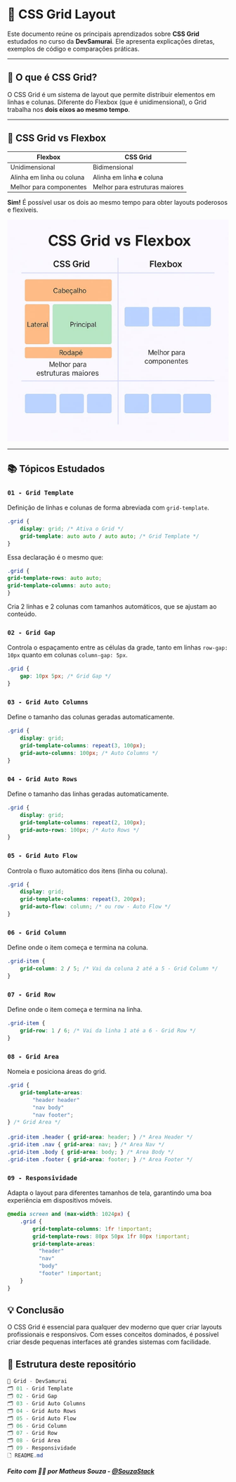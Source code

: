# 🧩 CSS Grid Layout

Este documento reúne os principais aprendizados sobre **CSS Grid** estudados no curso da **DevSamurai**. Ele apresenta explicações diretas, exemplos de código e comparações práticas.

---

## 📌 O que é CSS Grid?

O CSS Grid é um sistema de layout que permite distribuir elementos em linhas e colunas. Diferente do Flexbox (que é unidimensional), o Grid trabalha nos **dois eixos ao mesmo tempo**.

---

## 🤔 CSS Grid vs Flexbox

| Flexbox           | CSS Grid             |
|-------------------|----------------------|
| Unidimensional    | Bidimensional        |
| Alinha em linha ou coluna | Alinha em linha **e** coluna |
| Melhor para componentes | Melhor para estruturas maiores |

**Sim!** É possível usar os dois ao mesmo tempo para obter layouts poderosos e flexíveis.

![Comparação CSS Grid vs Flexbox](./assets/comparativo-grid-flexbox.jpg)

---

## 📚 Tópicos Estudados

### `01 - Grid Template`
Definição de linhas e colunas de forma abreviada com `grid-template`.
```css
.grid {
    display: grid; /* Ativa o Grid */
    grid-template: auto auto / auto auto; /* Grid Template */
}
```
Essa declaração é o mesmo que:
```css
.grid {
grid-template-rows: auto auto;
grid-template-columns: auto auto;
}
```
Cria 2 linhas e 2 colunas com tamanhos automáticos, que se ajustam ao conteúdo.

### `02 - Grid Gap`
Controla o espaçamento entre as células da grade, tanto em linhas `row-gap: 10px` quanto em colunas `column-gap: 5px`.
```css
.grid {
    gap: 10px 5px; /* Grid Gap */
}
```

### `03 - Grid Auto Columns`
Define o tamanho das colunas geradas automaticamente.
```css
.grid {
    display: grid;
    grid-template-columns: repeat(3, 100px);
    grid-auto-columns: 100px; /* Auto Columns */
}
```

### `04 - Grid Auto Rows`
Define o tamanho das linhas geradas automaticamente.
```css
.grid {
    display: grid;
    grid-template-columns: repeat(2, 100px);
    grid-auto-rows: 100px; /* Auto Rows */
}
```

### `05 - Grid Auto Flow`
Controla o fluxo automático dos itens (linha ou coluna).
```css
.grid {
    display: grid;
    grid-template-columns: repeat(3, 200px);
    grid-auto-flow: column; /* ou row - Auto Flow */
}
```

### `06 - Grid Column`
Define onde o item começa e termina na coluna.
```css
.grid-item {
    grid-column: 2 / 5; /* Vai da coluna 2 até a 5 - Grid Column */
}
```

### `07 - Grid Row`
Define onde o item começa e termina na linha.
```css
.grid-item {
    grid-row: 1 / 6; /* Vai da linha 1 até a 6 - Grid Row */
}
```

### `08 - Grid Area`
Nomeia e posiciona áreas do grid.
```css
.grid {
    grid-template-areas: 
        "header header"
        "nav body"
        "nav footer";
} /* Grid Area */

.grid-item .header { grid-area: header; } /* Area Header */
.grid-item .nav { grid-area: nav; } /* Area Nav */
.grid-item .body { grid-area: body; } /* Area Body */
.grid-item .footer { grid-area: footer; } /* Area Footer */
```

### `09 - Responsividade`
Adapta o layout para diferentes tamanhos de tela, garantindo uma boa experiência em dispositivos móveis.
```css
@media screen and (max-width: 1024px) {
    .grid {
        grid-template-columns: 1fr !important;
        grid-template-rows: 80px 50px 1fr 80px !important;
        grid-template-areas:
          "header"
          "nav"
          "body"
          "footer" !important;
    }
}
```

## 💡 Conclusão

O CSS Grid é essencial para qualquer dev moderno que quer criar layouts profissionais e responsivos. Com esses conceitos dominados, é possível criar desde pequenas interfaces até grandes sistemas com facilidade.

## 📁 Estrutura deste repositório
```c#
📆 Grid - DevSamurai
🗂️ 01 - Grid Template
🗂️ 02 - Grid Gap
🗂️ 03 - Grid Auto Columns
🗂️ 04 - Grid Auto Rows
🗂️ 05 - Grid Auto Flow
🗂️ 06 - Grid Column
🗂️ 07 - Grid Row
🗂️ 08 - Grid Area
🗂️ 09 - Responsividade
🗋 README.md
```

##### Feito com 👨‍💻 por **Matheus Souza** - [@SouzaStack](https://github.com/SouzaStack)